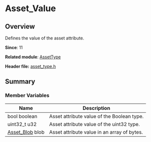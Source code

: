 # Asset_Value

## Overview

Defines the value of the asset attribute.

**Since**: 11

**Related module**: [AssetType](capi-assettype.md)

**Header file:** [asset_type.h](capi-asset-type-h.md)

## Summary

### Member Variables

| Name| Description|
| -- | -- |
| bool boolean | Asset attribute value of the Boolean type.|
| uint32_t u32 | Asset attribute value of the uint32 type.|
| [Asset_Blob](capi-assettype-asset-blob.md) blob | Asset attribute value in an array of bytes.|
